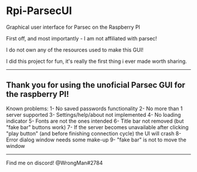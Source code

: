 # Rpi-ParsecUI
Graphical user interface for Parsec on the Raspberry PI


First off, and most importantly - I am not affiliated with parsec!

I do not own any of the resources used to make this GUI!

I did this project for fun, it's really the first thing i ever made worth sharing.

----------------------

Thank you for using the unoficial Parsec GUI for the raspberry PI!
----------------------

Known problems:
1- No saved passwords functionality
2- No more than 1 server supported
3- Settings/help/about not implemented
4- No loading indicator
5- Fonts are not the ones intended
6- Title bar not removed (but "fake bar" buttons work)
7- If the server becomes unavailable after clicking "play button" (and before finishing connection cycle) the UI will crash
8- Error dialog window needs some make-up
9- "fake bar" is not to move the window

----------------------------------------------

Find me on discord! @WrongMan#2784
